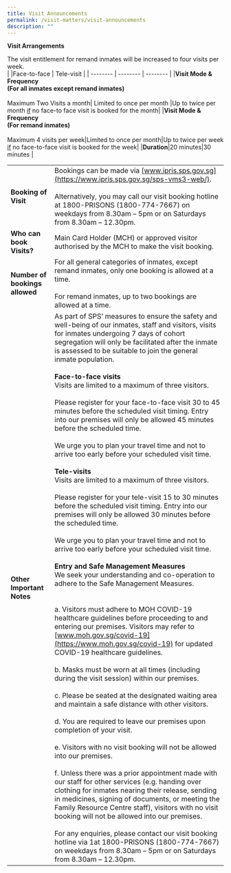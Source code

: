 ```yaml
---
title: Visit Announcements
permalink: /visit-matters/visit-announcements
description: ""
---
```

**Visit Arrangements**

The visit entitlement for remand inmates will be increased to four visits per week.  
|  |Face-to-face  | Tele-visit  |
| -------- | -------- | -------- |
|**Visit Mode & Frequency<br>(For all inmates except remand inmates)** <br>&nbsp;<br>Maximum Two Visits a month| Limited to once per month |Up to twice per month <u>if</u> no face-to face visit is booked for the month|
|**Visit Mode & Frequency<br>(For remand inmates)** <br>&nbsp;<br>Maximum 4 visits per week|Limited to once per month|Up to twice per week <u>if</u> no face-to-face visit is booked for the week|
|**Duration**|20 minutes|30 minutes  |

|  |  |
| -------- | -------- | 
| **Booking of Visit** |Bookings can be made via [www.ipris.sps.gov.sg](https://www.ipris.sps.gov.sg/sps-vms3-web/). <br>&nbsp;<br>Alternatively, you may call our visit booking hotline at 1800-PRISONS (1800-774-7667) on weekdays from 8.30am – 5pm or on Saturdays from 8.30am – 12.30pm. |
|**Who can book Visits?**|Main Card Holder (MCH) or approved visitor authorised by the MCH to make the visit booking. |
|**Number of bookings allowed** |For all general categories of inmates, except remand inmates, only one booking is allowed at a time.<br>&nbsp;<br>For remand inmates, up to two bookings are allowed at a time.|
|**Other Important Notes**|As part of SPS’ measures to ensure the safety and well-being of our inmates, staff and visitors, visits for inmates undergoing 7 days of cohort segregation will only be facilitated after the inmate is assessed to be suitable to join the general inmate population. <br>&nbsp;<br>**Face-to-face visits** <br>   Visits are limited to a maximum of three visitors.<br>&nbsp;<br>Please register for your face-to-face visit 30 to 45 minutes before the scheduled visit timing. Entry into our premises will only be allowed 45 minutes before the scheduled time.<br>&nbsp;<br>We urge you to plan your travel time and not to arrive too early before your scheduled visit time.<br>&nbsp;<br>**Tele-visits**<br>Visits are limited to a maximum of three visitors.<br>&nbsp;<br>Please register for your tele-visit 15 to 30 minutes before the scheduled visit timing. Entry into our premises will only be allowed 30 minutes before the scheduled time.<br>&nbsp;<br>We urge you to plan your travel time and not to arrive too early before your scheduled visit time.<br>&nbsp;<br>**Entry and Safe Management Measures**<br>We seek your understanding and co-operation to adhere to the Safe Management Measures. <br>&nbsp;<br>&nbsp;<br>a.       Visitors must adhere to MOH COVID-19 healthcare guidelines before proceeding to and entering our premises. Visitors may refer to [www.moh.gov.sg/covid-19](https://www.moh.gov.sg/covid-19) for updated COVID-19 healthcare guidelines.<br>&nbsp;<br>b.       Masks must be worn at all times (including during the visit session) within our premises.<br>&nbsp;<br>c.       Please be seated at the designated waiting area and maintain a safe distance with other visitors.<br>&nbsp;<br>d.       You are required to leave our premises upon completion of your visit.<br>&nbsp;<br>e.        Visitors with no visit booking will not be allowed into our premises.<br>&nbsp;<br>f.       Unless there was a prior appointment made with our staff for other services (e.g.  handing over clothing for inmates nearing their release, sending in medicines, signing of documents, or meeting the Family Resource Centre staff), visitors with no visit booking will not be allowed into our premises.<br>&nbsp;<br>For any enquiries, please contact our visit booking hotline via 1at 1800-PRISONS (1800-774-7667) on weekdays from 8.30am – 5pm or on Saturdays from 8.30am – 12.30pm.  |